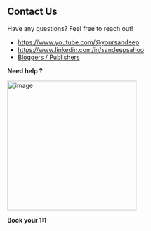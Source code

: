 ## Contact Us
Have any questions? Feel free to reach out!  

- https://www.youtube.com/@yoursandeep
- https://www.linkedin.com/in/sandeepsahoo
- [Bloggers / Publishers](https://interviewdose.com/contacts)

**Need help ?**

  <a href="https://topmate.io/ersandeep/644263" target="_blank">
    <img width="294" alt="image" src="https://github.com/sandipsahoo2k2/my/assets/5547869/c86cbcfc-ae0e-4105-8dee-bb25b3e32a2c">
  </a>
  
  **Book your 1:1**
